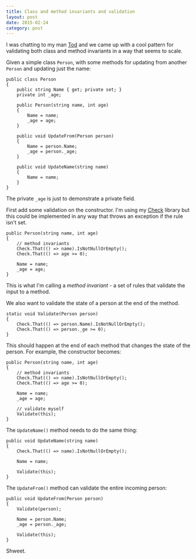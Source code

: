```yaml
---
title: Class and method invariants and validation
layout: post
date: 2015-02-24
category: post
---
```


I was chatting to my man [Tod](https://twitter.com/todthomson) and we came up with a cool pattern for validating both class and method invariants in a way that seems to scale.

Given a simple class `Person`, with some methods for updating from another `Person` and updating just the name:

	public class Person
	{
		public string Name { get; private set; }
		private int _age;

		public Person(string name, int age)
		{
			Name = name;
			_age = age;
		}

		public void UpdateFrom(Person person)
		{
			Name = person.Name;
			_age = person._age;
		}

		public void UpdateName(string name)
		{
			Name = name;
		}
	}

The private `_age` is just to demonstrate a private field.

First add some validation on the constructor. I'm using my [Check](https://github.com/bendetat/check) library but this could be implemented in any way that throws an exception if the rule isn't set.

	public Person(string name, int age)
	{
		// method invariants
		Check.That(() => name).IsNotNullOrEmpty();
		Check.That(() => age >= 0);

		Name = name;
		_age = age;
	}

This is what I'm calling a _method invariant_ - a set of rules that validate the input to a method.

We also want to validate the state of a person at the end of the method.

	static void Validate(Person person)
	{
		Check.That(() => person.Name).IsNotNullOrEmpty();
		Check.That(() => person._ge >= 0);
	}

This should happen at the end of each method that changes the state of the person. For example, the constructor becomes:

	public Person(string name, int age)
	{
		// method invariants
		Check.That(() => name).IsNotNullOrEmpty();
		Check.That(() => age >= 0);

		Name = name;
		_age = age;

		// validate myself
		Validate(this);
	}

The `UpdateName()` method needs to do the same thing:

	public void UpdateName(string name)
	{
		Check.That(() => name).IsNotNullOrEmpty();

		Name = name;

		Validate(this);
	}

The `UpdateFrom()` method can validate the entire incoming person:

	public void UpdateFrom(Person person)
	{
		Validate(person);

		Name = person.Name;
		_age = person._age;

		Validate(this);
	}

Shweet.